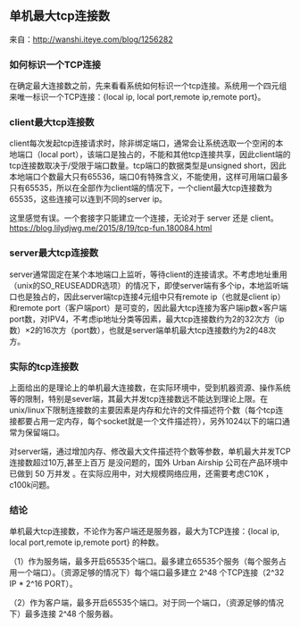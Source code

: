 ## 单机最大tcp连接数
来自：http://wanshi.iteye.com/blog/1256282

### 如何标识一个TCP连接

在确定最大连接数之前，先来看看系统如何标识一个tcp连接。系统用一个四元组来唯一标识一个TCP连接：{local ip, local port,remote ip,remote port}。

### client最大tcp连接数

client每次发起tcp连接请求时，除非绑定端口，通常会让系统选取一个空闲的本地端口（local port），该端口是独占的，不能和其他tcp连接共享，因此client端的tcp连接数取决于/受限于端口数量。tcp端口的数据类型是unsigned short，因此本地端口个数最大只有65536，端口0有特殊含义，不能使用，这样可用端口最多只有65535，所以在全部作为client端的情况下，一个client最大tcp连接数为65535，这些连接可以连到不同的server ip。

这里感觉有误。一个套接字只能建立一个连接，无论对于 server 还是 client。
https://blog.lilydjwg.me/2015/8/19/tcp-fun.180084.html

### server最大tcp连接数

server通常固定在某个本地端口上监听，等待client的连接请求。不考虑地址重用（unix的SO_REUSEADDR选项）的情况下，即使server端有多个ip，本地监听端口也是独占的，因此server端tcp连接4元组中只有remote ip（也就是client ip）和remote port（客户端port）是可变的，因此最大tcp连接为客户端ip数×客户端port数，对IPV4，不考虑ip地址分类等因素，最大tcp连接数约为2的32次方（ip数）×2的16次方（port数），也就是server端单机最大tcp连接数约为2的48次方。

### 实际的tcp连接数

上面给出的是理论上的单机最大连接数，在实际环境中，受到机器资源、操作系统等的限制，特别是sever端，其最大并发tcp连接数远不能达到理论上限。在unix/linux下限制连接数的主要因素是内存和允许的文件描述符个数（每个tcp连接都要占用一定内存，每个socket就是一个文件描述符），另外1024以下的端口通常为保留端口。

对server端，通过增加内存、修改最大文件描述符个数等参数，单机最大并发TCP连接数超过10万,甚至上百万 是没问题的，国外 Urban Airship 公司在产品环境中已做到 50 万并发 。在实际应用中，对大规模网络应用，还需要考虑C10K ，c100k问题。

### 结论
单机最大tcp连接数，不论作为客户端还是服务器，最大为TCP连接：{local ip, local port,remote ip,remote port} 的种数。

（1）作为服务端，最多开启65535个端口。最多建立65535个服务（每个服务占用一个端口）。（资源足够的情况下）每个端口最多建立 2^48 个TCP连接（2^32 IP * 2^16 PORT）。

（2）作为客户端，最多开启65535个端口。对于同一个端口，（资源足够的情况下）最多连接 2^48 个服务器。
